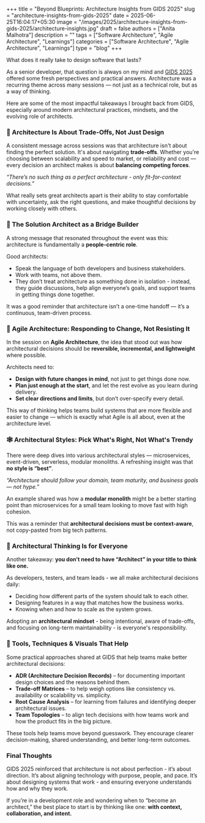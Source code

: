+++
title = "Beyond Blueprints: Architecture Insights from GIDS 2025"
slug = "architecture-insights-from-gids-2025"
date = 2025-06-25T16:04:17+05:30
image = "/images/2025/architecture-insights-from-gids-2025/architecture-insights.jpg"
draft = false
authors = ["Anita Malhotra"]
description = ""
tags = ["Software Architecture", "Agile Architecture", "Learnings"]
categories = ["Software Architecture", "Agile Architecture", "Learnings"]
type = "blog"
+++

What does it really take to design software that lasts?

As a senior developer, that question is always on my mind and [GIDS 2025](https://developersummit.com) offered some fresh perspectives and practical answers. Architecture was a recurring theme across many sessions — not just as a technical role, but as a way of thinking.

Here are some of the most impactful takeaways I brought back from GIDS, especially around modern architectural practices, mindsets, and the evolving role of architects.

### 🧠 Architecture Is About Trade-Offs, Not Just Design

A consistent message across sessions was that architecture isn't about finding the perfect solution. It's about navigating **trade-offs**. Whether you're choosing between scalability and speed to market, or reliability and cost — every decision an architect makes is about **balancing competing forces**.

_“There’s no such thing as a perfect architecture - only fit-for-context decisions.”_

What really sets great architects apart is their ability to stay comfortable with uncertainty, ask the right questions, and make thoughtful decisions by working closely with others.

### 👥 The Solution Architect as a Bridge Builder

A strong message that resonated throughout the event was this: architecture is fundamentally a **people-centric role**.

Good architects:

- Speak the language of both developers and business stakeholders.
- Work with teams, not above them.
- They don’t treat architecture as something done in isolation - instead, they guide discussions, help align everyone’s goals, and support teams in getting things done together.

It was a good reminder that architecture isn’t a one-time handoff — it’s a continuous, team-driven process.

### 🔁 Agile Architecture: Responding to Change, Not Resisting It

In the session on **Agile Architecture**, the idea that stood out was how architectural decisions should be **reversible, incremental, and lightweight** where possible.

Architects need to:

- **Design with future changes in mind**, not just to get things done now.
- **Plan just enough at the start**, and let the rest evolve as you learn during delivery.
- **Set clear directions and limits**, but don’t over-specify every detail.

This way of thinking helps teams build systems that are more flexible and easier to change — which is exactly what Agile is all about, even at the architecture level.

### 🕸️ Architectural Styles: Pick What's Right, Not What's Trendy

There were deep dives into various architectural styles — microservices, event-driven, serverless, modular monoliths. A refreshing insight was that **no style is “best”**.

_“Architecture should follow your domain, team maturity, and business goals — not hype.”_

An example shared was how a **modular monolith** might be a better starting point than microservices for a small team looking to move fast with high cohesion.

This was a reminder that **architectural decisions must be context-aware**, not copy-pasted from big tech patterns.

### 🔎 Architectural Thinking Is for Everyone

Another takeaway: **you don’t need to have “Architect” in your title to think like one.**

As developers, testers, and team leads - we all make architectural decisions daily:

- Deciding how different parts of the system should talk to each other.
- Designing features in a way that matches how the business works.
- Knowing when and how to scale as the system grows.

Adopting an **architectural mindset** - being intentional, aware of trade-offs, and focusing on long-term maintainability - is everyone's responsibility.

### 🧰 Tools, Techniques & Visuals That Help

Some practical approaches shared at GIDS that help teams make better architectural decisions:

- **ADR (Architecture Decision Records)** – for documenting important design choices and the reasons behind them.
- **Trade-off Matrices** – to help weigh options like consistency vs. availability or scalability vs. simplicity.
- **Root Cause Analysis** – for learning from failures and identifying deeper architectural issues.
- **Team Topologies** – to align tech decisions with how teams work and how the product fits in the big picture.

These tools help teams move beyond guesswork. They encourage clearer decision-making, shared understanding, and better long-term outcomes.

### Final Thoughts

GIDS 2025 reinforced that architecture is not about perfection - it’s about direction. It’s about aligning technology with purpose, people, and pace. It’s about designing systems that work - and ensuring everyone understands how and why they work.

If you’re in a development role and wondering when to “become an architect,” the best place to start is by thinking like one: **with context, collaboration, and intent.**
